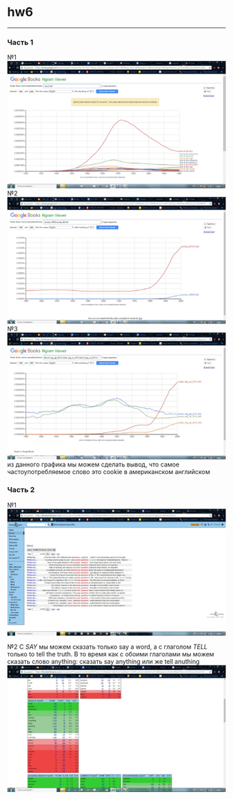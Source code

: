 # hw6
-------
### Часть 1
№1 
![](https://github.com/Dzestelova/hw6/blob/master/1.1.jpg?raw=true)
№2
![](https://github.com/Dzestelova/hw6/blob/master/1.2.jpg?raw=true)
№3
![](https://github.com/Dzestelova/hw6/blob/master/1.3.jpg?raw=true)
из данного графика мы можем сделать вывод, что самое частоупотребляемое слово это cookie в американском английском

### Часть 2
№1
![](https://github.com/Dzestelova/hw6/blob/master/question.jpg?raw=true)

№2
С *SAY* мы можем сказать только say a word, а с глаголом *TELL* только to tell the truth. В то время как с обоими глаголами мы можем  сказать слово anything: сказать say anything или же tell anuthing
![](https://github.com/Dzestelova/hw6/blob/master/say.tell.jpg?raw=true)
